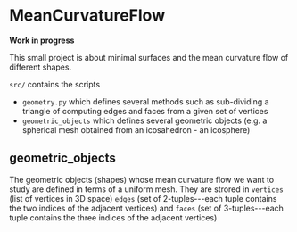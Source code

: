 # MeanCurvatureFlow

**Work in progress**

This small project is about minimal surfaces and the mean curvature flow of different shapes. 

``src/`` contains the scripts

* ``geometry.py`` which defines several methods such as sub-dividing a triangle of computing edges and faces from a given set of vertices
* ``geometric_objects`` which defines several geometric objects (e.g. a spherical mesh obtained from an icosahedron - an icosphere)

## geometric_objects

The geometric objects (shapes) whose mean curvature flow we want to study are defined in terms of a uniform mesh. 
They are strored in ``vertices`` (list of vertices in 3D space) ``edges`` (set of 2-tuples---each tuple contains the two indices of the adjacent vertices) and ``faces`` (set of 3-tuples---each tuple contains the three indices of the adjacent vertices)
